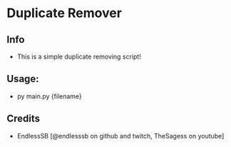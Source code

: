 # Duplicate Remover

## Info

 - This is a simple duplicate removing script!

## Usage:

- py main.py {filename}

## Credits

- EndlessSB [@endlesssb on github and twitch, TheSagess on youtube]